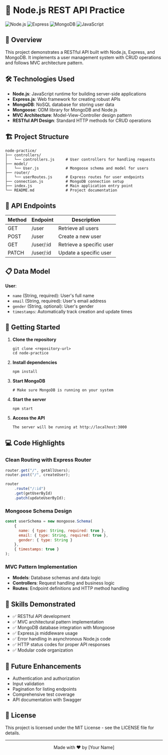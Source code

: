 # 🚀 Node.js REST API Practice

![Node.js](https://img.shields.io/badge/Node.js-339933?style=for-the-badge&logo=nodedotjs&logoColor=white)
![Express](https://img.shields.io/badge/Express-000000?style=for-the-badge&logo=express&logoColor=white)
![MongoDB](https://img.shields.io/badge/MongoDB-47A248?style=for-the-badge&logo=mongodb&logoColor=white)
![JavaScript](https://img.shields.io/badge/JavaScript-F7DF1E?style=for-the-badge&logo=javascript&logoColor=black)

## 📌 Overview

This project demonstrates a RESTful API built with Node.js, Express, and MongoDB. It implements a user management system with CRUD operations and follows MVC architecture pattern.

## 🛠️ Technologies Used

- **Node.js**: JavaScript runtime for building server-side applications
- **Express.js**: Web framework for creating robust APIs
- **MongoDB**: NoSQL database for storing user data
- **Mongoose**: ODM library for MongoDB and Node.js
- **MVC Architecture**: Model-View-Controller design pattern
- **RESTful API Design**: Standard HTTP methods for CRUD operations

## 🏗️ Project Structure

```
node-practice/
├── controllers/
│   └── controllers.js     # User controllers for handling requests
├── model/
│   └── User.js            # Mongoose schema and model for users
├── router/
│   └── userRoutes.js      # Express routes for user endpoints
├── connection.js          # MongoDB connection setup
├── index.js               # Main application entry point
└── README.md              # Project documentation
```

## 🔄 API Endpoints

| Method | Endpoint   | Description                |
|--------|------------|----------------------------|
| GET    | /user      | Retrieve all users         |
| POST   | /user      | Create a new user          |
| GET    | /user/:id  | Retrieve a specific user   |
| PATCH  | /user/:id  | Update a specific user     |

## 📋 Data Model

**User**:
- `name` (String, required): User's full name
- `email` (String, required): User's email address
- `gender` (String, optional): User's gender
- `timestamps`: Automatically track creation and update times

## 🚀 Getting Started

1. **Clone the repository**
   ```
   git clone <repository-url>
   cd node-practice
   ```

2. **Install dependencies**
   ```
   npm install
   ```

3. **Start MongoDB**
   ```
   # Make sure MongoDB is running on your system
   ```

4. **Start the server**
   ```
   npm start
   ```

5. **Access the API**
   ```
   The server will be running at http://localhost:3000
   ```

## 💻 Code Highlights

### Clean Routing with Express Router
```javascript
router.get("/", getAllUsers);
router.post("/", createUser);

router
    .route("/:id")
    .get(getUserById)
    .patch(updateUserById);
```

### Mongoose Schema Design
```javascript
const userSchema = new mongoose.Schema(
    {
      name: { type: String, required: true },
      email: { type: String, required: true },
      gender: { type: String }
    },
    { timestamps: true }
);
```

### MVC Pattern Implementation
- **Models**: Database schemas and data logic
- **Controllers**: Request handling and business logic
- **Routes**: Endpoint definitions and HTTP method handling

## 🔧 Skills Demonstrated

- ✅ RESTful API development
- ✅ MVC architectural pattern implementation
- ✅ MongoDB database integration with Mongoose
- ✅ Express.js middleware usage
- ✅ Error handling in asynchronous Node.js code
- ✅ HTTP status codes for proper API responses
- ✅ Modular code organization

## 📝 Future Enhancements

- Authentication and authorization
- Input validation
- Pagination for listing endpoints
- Comprehensive test coverage
- API documentation with Swagger

## 📄 License

This project is licensed under the MIT License - see the LICENSE file for details.

---

<p align="center">
  Made with ❤️ by [Your Name]
</p>
